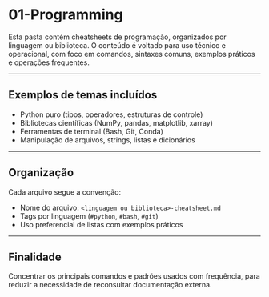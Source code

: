 # 01-Programming

Esta pasta contém cheatsheets de programação, organizados por linguagem ou biblioteca. O conteúdo é voltado para uso técnico e operacional, com foco em comandos, sintaxes comuns, exemplos práticos e operações frequentes.

---

## Exemplos de temas incluídos

- Python puro (tipos, operadores, estruturas de controle)
- Bibliotecas científicas (NumPy, pandas, matplotlib, xarray)
- Ferramentas de terminal (Bash, Git, Conda)
- Manipulação de arquivos, strings, listas e dicionários

---

## Organização

Cada arquivo segue a convenção:

- Nome do arquivo: `<linguagem ou biblioteca>-cheatsheet.md`
- Tags por linguagem (`#python`, `#bash`, `#git`)
- Uso preferencial de listas com exemplos práticos

---

## Finalidade

Concentrar os principais comandos e padrões usados com frequência, para reduzir a necessidade de reconsultar documentação externa.
